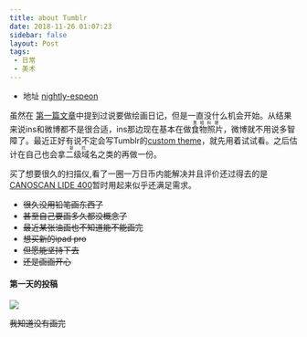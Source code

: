 ```yaml
---  
title: about Tumblr
date: 2018-11-26 01:07:23  
sidebar: false
layout: Post
tags:
 - 日常
 - 美术
---
```


+ 地址 [nightly-espeon](https://nightly-espeon.tumblr.com/)

<!-- more -->

虽然在 [第一篇文章](/articles/about-this-blog.html)中提到过说要做绘画日记，但是一直没什么机会开始。从结果来说ins和微博都不是很合适，ins那边现在基本在做<ruby>食物照片<rt> 黑暗料理 </rt></ruby> ，微博就不用说多智障了。最近正好有说不定会写Tumblr的[custom theme](https://www.tumblr.com/docs/custom_themes)，就先用着试试看。之后估计在自己也会拿<ruby>二级域名<rt> 新坑 </rt></ruby> 之类的再做一份。

买了想要很久的扫描仪,看了一圈一万日币内能解决并且评价还过得去的是[CANOSCAN LIDE 400](https://www.amazon.co.jp/gp/product/B07G13HG3V/)暂时用起来似乎还满足需求。

+ <del>很久没用铅笔画东西了</del>
+ <del>甚至自己要画多久都没概念了</del>
+ <del>最近某张油画也不知道能不能画完</del>
+ <del>想买新的ipad pro </del> 
+  <del>但愿能坚持下去 </del> 
+ <del>还是画画开心</del>

#### 第一天的投稿

![](https://cloud.rainy.me/blog/a23f39.jpg)


<del>我知道没有画完</del>
